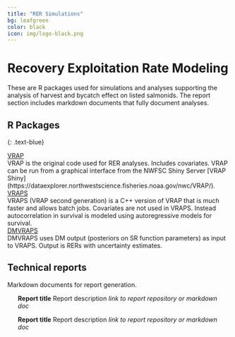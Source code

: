```yaml
---
title: "RER Simulations"
bg: leafgreen
color: black
icon: img/logo-black.png
---
```


# Recovery Exploitation Rate Modeling

These are R packages used for simulations and analyses supporting the analysis of harvest and bycatch effect on listed salmonids.  The report section includes markdown documents that fully document analyses.

## R Packages
{: .text-blue}

<!-- the part in pkgsboxtext2 will disappear on small screens -->
<div id="pkgscontainer">

<div id="pkgsbox">
<a class="boxlinks"  href="">VRAP</a><br>
<span id="pkgsboxtext1">VRAP is the original code used for RER analyses.  Includes covariates.  VRAP can be run from a graphical interface from the NWFSC Shiny Server [VRAP Shiny](https://dataexplorer.northwestscience.fisheries.noaa.gov/nwc/VRAP/).</span>
</div>

<div id="pkgsbox">
<a class="boxlinks"  href="">VRAPS</a><br>
<span id="pkgsboxtext1">VRAPS (VRAP second generation) is a C++ version of VRAP that is much faster and allows batch jobs.  Covariates are not used in VRAPS. Instead autocorrelation in survival is modeled using autoregressive models for survival.</span>
</div>

<div id="pkgsbox">
<a class="boxlinks"  href="">DMVRAPS</a><br>
<span id="pkgsboxtext1">DMVRAPS uses DM output (posteriors on SR function parameters) as input to VRAPS.  Output is RERs with uncertainty estimates.</span>
</div>

</div>

## Technical reports

Markdown documents for report generation.

<style>
ul {
  list-style-type: none;
}
</style>

* **Report title** Report description _link to report repository or markdown doc_

* **Report title** Report description _link to report repository or markdown doc_
